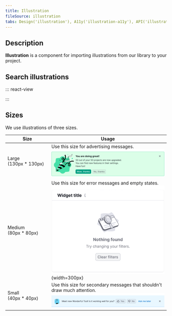 ```yaml
---
title: Illustration
fileSource: illustration
tabs: Design('illustration'), A11y('illustration-a11y'), API('illustration-api'), Example('illustration-code'), Changelog('illustration-changelog')
---
```


## Description

**Illustration** is a component for importing illustrations from our library to your project.

## Search illustrations

::: react-view

<script lang="tsx">
import React from 'react';
import Components from './illustrations-view';
import dataIllustrations from './illustrations-list';
import icons from '@illustrations';
const App = () => <Components illustrations={icons} json={dataIllustrations} />;
</script>

:::

## Sizes

We use illustrations of three sizes.

| Size                  | Usage                           |
| --------------------- | ------------------------------- |
| Large (130px * 130px) | Use this size for advertising messages. ![](static/large-size.png)   |
| Medium (80px * 80px)  | Use this size for error messages and empty states. ![](static/medium-size2.png){width=300px}    |
| Small (40px * 40px)   | Use this size for secondary messages that shouldn't draw much attention. ![](static/small-size.png) |

